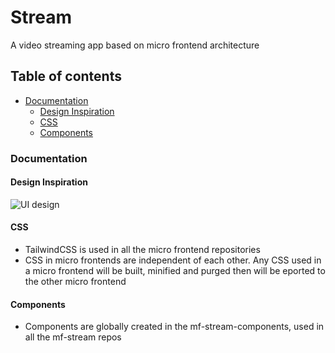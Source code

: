 # Stream

A video streaming app based on micro frontend architecture

## Table of contents

- [Documentation](#documentation)
  - [Design Inspiration](#design-inspiration)
  - [CSS](#css)
  - [Components](#components)

### Documentation

#### Design Inspiration

![UI design](https://github.com/user-attachments/assets/252832b4-0c88-447c-94f3-879d4280a64c)

#### CSS

- TailwindCSS is used in all the micro frontend repositories
- CSS in micro frontends are independent of each other. Any CSS used in a micro frontend will be built, minified and purged then will be eported to the other micro frontend

#### Components

- Components are globally created in the mf-stream-components, used in all the mf-stream repos
